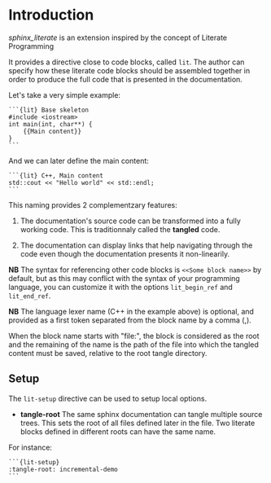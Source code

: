 Introduction
============

*sphinx_literate* is an extension inspired by the concept of Literate Programming

It provides a directive close to code blocks, called `lit`. The author can
specify how these literate code blocks should be assembled together in order to
produce the full code that is presented in the documentation.

Let's take a very simple example:

````
```{lit} Base skeleton
#include <iostream>
int main(int, char**) {
    {{Main content}}
}
```
````

And we can later define the main content:

````
```{lit} C++, Main content
std::cout << "Hello world" << std::endl;
```
````

This naming provides 2 complementzary features:

 1. The documentation's source code can be transformed into a fully working
    code. This is traditionnaly called the **tangled** code.

 2. The documentation can display links that help navigating through the code
    even though the documentation presents it non-linearily.

**NB** The syntax for referencing other code blocks is `<<Some block name>>`
by default, but as this may conflict with the syntax of your programming
language, you can customize it with the options `lit_begin_ref` and
`lit_end_ref`.

**NB** The language lexer name (C++ in the example above) is optional, and
provided as a first token separated from the block name by a comma (,).

When the block name starts with "file:", the block is considered as the root
and the remaining of the name is the path of the file into which the tangled
content must be saved, relative to the root tangle directory.

Setup
-----

The `lit-setup` directive can be used to setup local options.

 - **tangle-root** The same sphinx documentation can tangle multiple source trees. This sets the root of all files defined later in the file. Two literate blocks defined in different roots can have the same name.

For instance:

````
```{lit-setup}
:tangle-root: incremental-demo
```
````
